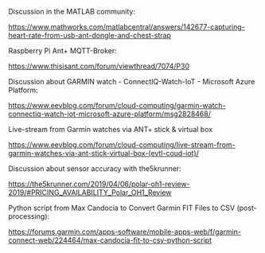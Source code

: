 
Discussion in the MATLAB community:

https://www.mathworks.com/matlabcentral/answers/142677-capturing-heart-rate-from-usb-ant-dongle-and-chest-strap

Raspberry Pi Ant+ MQTT-Broker:

https://www.thisisant.com/forum/viewthread/7074/P30

Discussion about GARMIN watch - ConnectIQ-Watch-IoT - Microsoft Azure Platform:

https://www.eevblog.com/forum/cloud-computing/garmin-watch-connectiq-watch-iot-microsoft-azure-platform/msg2828468/

Live-stream from Garmin watches via ANT+ stick & virtual box

https://www.eevblog.com/forum/cloud-computing/live-stream-from-garmin-watches-via-ant-stick-virtual-box-(evtl-coud-iot)/

Discussion about sensor accuracy with the5krunner:

https://the5krunner.com/2019/04/06/polar-oh1-review-2019/#PRICING_AVAILABILITY_Polar_OH1_Review

Python script from Max Candocia to Convert Garmin FIT Files to CSV (post-processing):

https://forums.garmin.com/apps-software/mobile-apps-web/f/garmin-connect-web/224464/max-candocia-fit-to-csv-python-script

